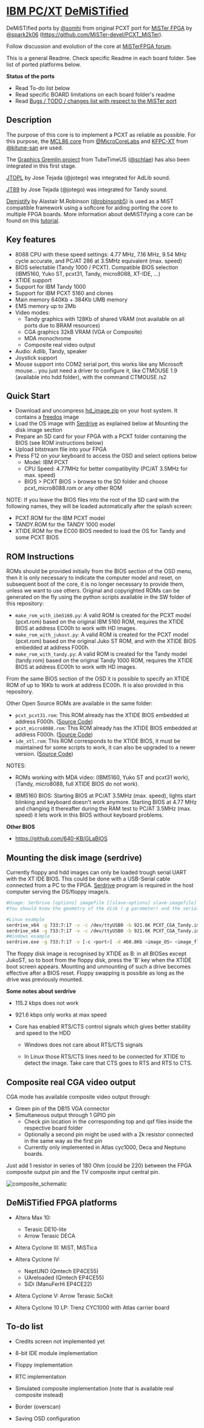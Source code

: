 # [IBM PC/XT](https://en.wikipedia.org/wiki/IBM_Personal_Computer_XT)  [DeMiSTified](https://github.com/robinsonb5/DeMiSTify)

DeMiSTified ports by [@somhi](https://github.com/somhi) from original PCXT port for [MiSTer FPGA](https://mister-devel.github.io/MkDocs_MiSTer/) by [@spark2k06](https://github.com/spark2k06/) (https://github.com/MiSTer-devel/PCXT_MiSTer).

Follow discussion and evolution of the core at [MiSTerFPGA forum](https://misterfpga.org/viewforum.php?f=40).

This is a general Readme. Check specific Readme in each board folder. See list of ported platforms below.

**Status of the ports** 

* Read To-do list below
* Read specific BOARD limitations on each board folder's readme
* Read [Bugs / TODO / changes list with respect to the MiSTer port](TODO.md)

## Description

The purpose of this core is to implement a PCXT as reliable as possible. For this purpose, the [MCL86 core](https://github.com/MicroCoreLabs/Projects/tree/master/MCL86) from [@MicroCoreLabs](https://github.com/MicroCoreLabs/) and [KFPC-XT](https://github.com/kitune-san/KFPC-XT) from [@kitune-san](https://github.com/kitune-san) are used.

The [Graphics Gremlin project](https://github.com/schlae/graphics-gremlin) from TubeTimeUS ([@schlae](https://github.com/schlae)) has also been integrated in this first stage.

[JTOPL](https://github.com/jotego/jtopl) by Jose Tejada (@jotego) was integrated for AdLib sound.

[JT89](https://github.com/jotego/jt89) by Jose Tejada (@jotego) was integrated for Tandy sound.

[Demistify](https://github.com/robinsonb5/DeMiSTify) by Alastair M.Robinson ([@robinsonb5](https://github.com/robinsonb5)) is used as a MiST compatible framework using a softcore for aiding porting the core to multiple FPGA boards. More information about deMiSTifying a core can be found on this [tutorial](https://github.com/DECAfpga/DECA_board/tree/main/Tutorials/DeMiSTify). 

## Key features

* 8088 CPU with these speed settings: 4.77 MHz, 7.16 MHz, 9.54 MHz cycle accurate, and PC/AT 286 at 3.5MHz equivalent (max. speed)
* BIOS selectable (Tandy 1000 / PCXT). Compatible BIOS selection (IBM5160, Yuko ST, pcxt31, Tandy, micro8088, XT-IDE, ...)
* XTIDE support
* Support for IBM Tandy 1000
* Support for IBM PCXT 5160 and clones
* Main memory 640Kb + 384Kb UMB memory
* EMS memory up to 2Mb
* Video modes: 
  * Tandy graphics with 128Kb of shared VRAM  (not available on all ports due to BRAM resources)
  * CGA graphics 32kB VRAM (VGA or Composite)
  * MDA monochrome
  * Composite real video output 
* Audio: Adlib, Tandy, speaker
* Joystick support
* Mouse support into COM2 serial port, this works like any Microsoft mouse... you just need a driver to configure it, like CTMOUSE 1.9 (available into hdd folder), with the command CTMOUSE /s2 

## Quick Start

* Download and uncompress [hd_image.zip](https://github.com/MiSTer-devel/PCXT_MiSTer/raw/main/games/PCXT/hd_image.zip)  on your host system. It contains a [freedos](http://www.freedos.org/ ) image
* Load the OS image with [Serdrive](SW/ ) as explained below at Mounting the disk image section
* Prepare an SD card for your FPGA with a PCXT folder containing the BIOS  (see ROM instructions below)
* Upload bitstream file into your FPGA
* Press F12 on your keyboard to access the OSD and select options below
  * Model: IBM PCXT
  * CPU Speed: 4.77MHz for better compatibylity (PC/AT 3.5MHz for max. speed)
  * BIOS > PCXT BIOS > browse to the SD folder and choose  pcxt_micro8088.rom or any other ROM

NOTE: If you leave the BIOS files into the root of the SD card with the following names, they will be loaded automatically after the splash screen:

* PCXT.ROM  for the IBM PCXT model
* TANDY.ROM for the TANDY 1000 model
* XTIDE.ROM for the EC00 BIOS needed to load the OS for Tandy and some PCXT BIOS


## ROM Instructions

ROMs should be provided initially from the BIOS section of the OSD menu, then it is only necessary to indicate the computer model and reset, on subsequent boot of the core, it is no longer necessary to provide them, unless we want to use others. Original and copyrighted ROMs can be generated on the fly using the python scripts available in the SW folder of this repository:

* `make_rom_with_ibm5160.py`: A valid ROM is created for the PCXT model (pcxt.rom) based on the original IBM 5160 ROM, requires the XTIDE BIOS at address EC00h to work with HD images.
* `make_rom_with_jukost.py`: A valid ROM is created for the PCXT model (pcxt.rom) based on the original Juko ST ROM, and with the XTIDE BIOS embedded at address F000h.
* `make_rom_with_tandy.py`: A valid ROM is created for the Tandy model (tandy.rom) based on the original Tandy 1000 ROM, requires the XTIDE BIOS at address EC00h to work with HD images.

From the same BIOS section of the OSD it is possible to specify an XTIDE ROM of up to 16Kb to work at address EC00h. It is also provided in this repository.

Other Open Source ROMs are available in the same folder:

* `pcxt_pcxt31.rom`: This ROM already has the XTIDE BIOS embedded at address F000h. ([Source Code](https://github.com/virtualxt/pcxtbios))
* `pcxt_micro8088.rom`: This ROM already has the XTIDE BIOS embedded at address F000h. ([Source Code](https://github.com/skiselev/8088_bios))
* `ide_xtl.rom`: This ROM corresponds to the XTIDE BIOS, it must be maintained for some scripts to work, it can also be upgraded to a newer version. ([Source Code](https://www.xtideuniversalbios.org/))

NOTES:

* ROMs working with MDA video: (IBM5160, Yuko ST and pcxt31 work), (Tandy, micro8088, full XTIDE BIOS do not work).

* IBM5160 BIOS: Starting BIOS at PC/AT 3.5MHz (max. speed), lights start blinking and keyboard doesn't work anymore. Starting BIOS at 4.77 MHz and changing it thereafter during the RAM test to PC/AT 3.5MHz (max. speed) it lets work in this BIOS without keyboard problems.

**Other BIOS**

* https://github.com/640-KB/GLaBIOS

## Mounting the disk image (serdrive)

Currently floppy and hdd images can only be loaded trough serial UART with the XT IDE BIOS. This could be done with a USB-Serial cable connected from a PC to the FPGA. [Serdrive](SW/ ) program is required in the host computer serving the OS/floppy image/s.

```sh
#Usage: SerDrive [options] imagefile [[slave-options] slave-imagefile]
#You should know the geometry of the disk (-g parameter) and the serial port of the host computer (-c parameter). UART speed is set by the -b parameter

#Linux example
serdrive_x64 -g 733:7:17 -v -c /dev/ttyUSB0 -b 921.6K PCXT_CGA_Tandy.img 
serdrive_x64 -g 733:7:17 -v -c /dev/ttyUSB0 -b 921.6K PCXT_CGA_Tandy.img floppy.img
#Windows example
serdrive.exe -g 733:7:17 -v [-c <port>] -d 460.8Kb <image_OS> <image_floppy>
```



The floppy disk image is recognised by XTIDE as B: in all BIOSes except JukoST, so to boot from the floppy disk, press the 'B' key when the XTIDE boot screen appears. Mounting and unmounting of such a drive becomes effective after a BIOS reset. Floppy swapping is possible as long as the drive was previously mounted.

**Some notes about serdrive**

* 115.2 kbps does not work

* 921.6 kbps only works at max speed

* Core has enabled RTS/CTS control signals which gives better stability and speed to the HDD

  * Windows does not care about RTS/CTS signals

  * In Linux those RTS/CTS lines need to be connected for XTIDE to detect the image. Take care that CTS goes to RTS and RTS to CTS.

    

## **Composite real CGA video output** 

CGA mode has available composite video output through:

* Green pin of the DB15 VGA connector
* Simultaneous output through 1 GPIO pin 
  * Check pin location in the corresponding top and qsf files inside the respective board folder
  * Optionally a second pin might be used with a 2k resistor connected in the same way as the first pin  
  * Currently only implemented in Atlas cyc1000, Deca and Neptuno boards.


Just add 1 resistor in series of 180 Ohm (could be 220) between the FPGA composite output pin and the TV composite input central pin. 

![composite_schematic](composite_schematic.png)



## **DeMiSTified FPGA platforms**

* Altera Max 10:

  * Terasic DE10-lite
  * Arrow Terasic DECA

* Altera Cyclone III:  MiST, MiSTica

* Altera Cyclone IV:

  * NeptUNO (Qmtech EP4CE55)
  * UAreloaded (Qmtech EP4CE55)
  * SiDi (ManuFerHi EP4CE22)

* Altera Cyclone V: Arrow Terasic SoCkit

* Altera Cyclone 10 LP: Trenz CYC1000 with Atlas carrier board

  

## To-do list

* Credits screen not implemented yet

* 8-bit IDE module implementation

* Floppy implementation

* RTC implementation

* Simulated composite implementation (note that is available real composite instead)

* Border (overscan)

* Saving OSD configuration

  
